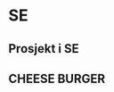 # SE
Prosjekt i SE
--------------------------------------------------------------------------
CHEESE BURGER
-------------------------------------------------------------------
